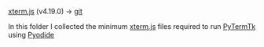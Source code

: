 [xterm.js](https://xtermjs.org) (v4.19.0) -> [git](https://github.com/xtermjs/xterm.js)

In this folder I collected the minimum [xterm.js](https://xtermjs.org) files required to run [PyTermTk](https://github.com/ceccopierangiolieugenio/pyTermTk) using [Pyodide](https://pyodide.org)
